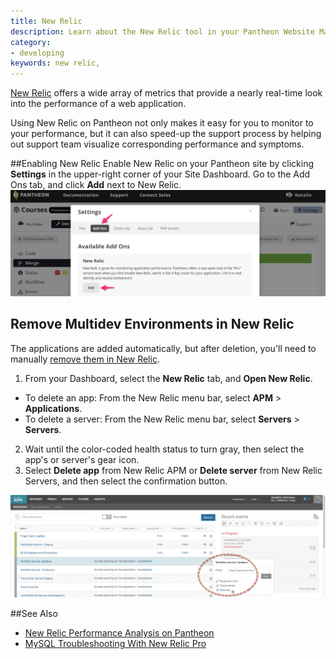 ```yaml
---
title: New Relic
description: Learn about the New Relic tool in your Pantheon Website Management Platform dashboard
category:
- developing
keywords: new relic,
---
```

[New Relic](http://newrelic.com) offers a wide array of metrics that provide a nearly real-time look into the performance of a web application.

Using New Relic on Pantheon not only makes it easy for you to monitor to your performance, but it can also speed-up the support process by helping out support team visualize corresponding performance and symptoms.

##Enabling New Relic
Enable New Relic on your Pantheon site by clicking **Settings** in the upper-right corner of your Site Dashboard. Go to the Add Ons tab, and click **Add** next to New Relic.
![New Relic Add On](/source/docs/assets/images/new-relic-add-on-image.png)

## Remove Multidev Environments in New Relic
The applications are added automatically, but after deletion, you'll need to manually [remove them in New Relic](https://docs.newrelic.com/docs/apm/new-relic-apm/maintenance/remove-applications-servers).  

1. From your Dashboard, select the **New Relic** tab, and **Open New Relic**.  
  * To delete an app: From the New Relic menu bar, select **APM** > **Applications**.  
  * To delete a server: From the New Relic menu bar, select **Servers** > **Servers**.
2. Wait until the color-coded health status to turn gray, then select the app's or server's gear icon.
3. Select **Delete app** from New Relic APM or **Delete server** from New Relic Servers, and then select the confirmation button.

![Remove New Relic](/source/docs/assets/images/remove-new-relic.png)

##See Also
- [New Relic Performance Analysis on Pantheon](/docs/articles/sites/newrelic/new-relic-performance-analysis/)  
- [MySQL Troubleshooting With New Relic Pro](/docs/articles/sites/newrelic/mysql-troubleshooting-with-new-relic-pro/)

